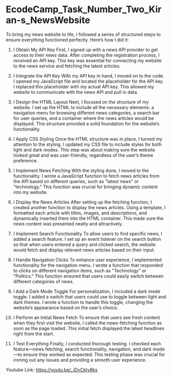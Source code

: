 # EcodeCamp_Task_Number_Two_Kiran-s_NewsWebsite
To bring my news website to life, I followed a series of structured steps to ensure everything functioned perfectly. Here’s how I did it:

1. I Obtain My API Key
First, I signed up with a news API provider to get access to their news data. After completing the registration process, I received an API key. This key was essential for connecting my website to the news service and fetching the latest articles.

2. I Integrate the API Key
With my API key in hand, I moved on to the code. I opened my JavaScript file and located the placeholder for the API key. I replaced this placeholder with my actual API key. This allowed my website to communicate with the news API and pull in data.

3. I Design the HTML Layout
Next, I focused on the structure of my website. I set up the HTML to include all the necessary elements: a navigation menu for browsing different news categories, a search bar for user queries, and a container where the news articles would be displayed. This structure provided a solid foundation for the website’s functionality.

4. I Apply CSS Styling
Once the HTML structure was in place, I turned my attention to the styling. I updated my CSS file to include styles for both light and dark modes. This step was about making sure the website looked great and was user-friendly, regardless of the user’s theme preference.

5. I Implement News Fetching
With the styling done, I moved to the functionality. I wrote a JavaScript function to fetch news articles from the API based on different queries, such as "latest news" or "technology." This function was crucial for bringing dynamic content into my website.

6. I Display the News Articles
After setting up the fetching function, I created another function to display the news articles. Using a template, I formatted each article with titles, images, and descriptions, and dynamically inserted them into the HTML container. This made sure the news content was presented neatly and attractively.

7. I Implement Search Functionality
To allow users to find specific news, I added a search feature. I set up an event listener on the search button so that when users entered a query and clicked search, the website would fetch and display relevant news articles based on their input.

8. I Handle Navigation Clicks
To enhance user experience, I implemented functionality for the navigation menu. I wrote a function that responded to clicks on different navigation items, such as "Technology" or "Politics." This function ensured that users could easily switch between different categories of news.

9. I Add a Dark Mode Toggle
For personalization, I included a dark mode toggle. I added a switch that users could use to toggle between light and dark themes. I wrote a function to handle this toggle, changing the website’s appearance based on the user’s choice.

10. I Perform an Initial News Fetch
To ensure that users see fresh content when they first visit the website, I called the news-fetching function as soon as the page loaded. This initial fetch displayed the latest headlines right from the start.

11. I Test Everything
Finally, I conducted thorough testing. I checked each feature—news fetching, search functionality, navigation, and dark mode—to ensure they worked as expected. This testing phase was crucial for ironing out any issues and providing a smooth user experience.


Youtube Link: https://youtu.be/_jDvCkty8ks
